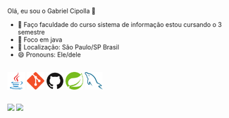Olá, eu sou o Gabriel Cipolla 👋



- 🔭 Faço faculdade do curso sistema de informação estou cursando o 3 semestre
- 🌱 Foco em java
- 📍 Localização: São Paulo/SP Brasil
- 😄 Pronouns: Ele/dele


<div style="display: inline_block"><br>
  <img src="https://raw.githubusercontent.com/devicons/devicon/master/icons/java/java-original.svg" alt="Java" width="40" height="40"/>
  
 
  <img src="https://raw.githubusercontent.com/devicons/devicon/master/icons/git/git-original.svg" alt="Git" width="40" height="40"/>
  <img src="https://raw.githubusercontent.com/devicons/devicon/master/icons/github/github-original.svg" alt="GitHub" width="40" height="40"/>
  <img src="https://raw.githubusercontent.com/devicons/devicon/master/icons/spring/spring-original.svg" alt="Spring Boot" width="40" height="40"/>
  <img src="https://raw.githubusercontent.com/devicons/devicon/master/icons/mysql/mysql-original.svg" alt="MySQL" width="40" height="40"/>
</div>

</div>
  
  ##
 
<div> 
  <a href = "gabriel.cipolla.rocca@gmail.com"><img src="https://img.shields.io/badge/-Gmail-%23333?style=for-the-badge&logo=gmail&logoColor=white" target="_blank"></a>
  <a href="https://www.linkedin.com/in/gabriel-cipolla-a75605221/?originalSubdomain=br" target="_blank"><img src="https://img.shields.io/badge/-LinkedIn-%230077B5?style=for-the-badge&logo=linkedin&logoColor=white" target="_blank"></a> 
  
</div>

